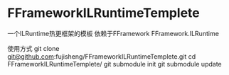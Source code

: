 # FFrameworkILRuntimeTemplete
一个ILRuntime热更框架的模板
依赖于FFramework FFramework.ILRuntime

使用方式
git clone git@github.com:fujisheng/FFrameworkILRuntimeTemplete.git
cd FFrameworkILRuntimeTemplete/
git submodule init
git submodule update
